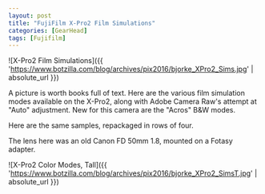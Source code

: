 ```yaml
---
layout: post
title: "FujiFilm X-Pro2 Film Simulations"
categories: [GearHead]
tags: [Fujifilm]
---
```



![X-Pro2 Film Simulations]({{ 'https://www.botzilla.com/blog/archives/pix2016/bjorke_XPro2_Sims.jpg' | absolute_url }})

A picture is worth books full of text. Here are the various film simulation modes available on the X-Pro2, along with Adobe Camera Raw's attempt at "Auto" adjustment. New for this camera are the "Acros" B&W modes.


<!--more-->
Here are the same samples, repackaged in rows of four.

The lens here was an old Canon FD 50mm 1.8, mounted on a Fotasy adapter.



![X-Pro2 Color Modes, Tall]({{ 'https://www.botzilla.com/blog/archives/pix2016/bjorke_XPro2_SimsT.jpg' | absolute_url }})


